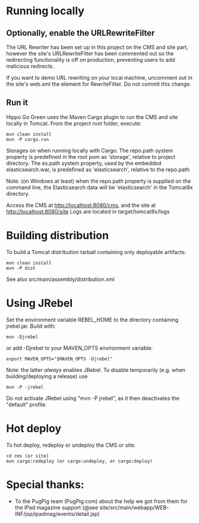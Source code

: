 Running locally
===============

Optionally, enable the URLRewriteFilter
---------------------------------------
The URL Rewriter has been set up in this project on the CMS and site part, however the site's URLRewriteFilter has been
commented out so the redirecting functionality is off on production, preventing users to add malicious redirects.

If you want to demo URL rewriting on your local machine, uncomment out in the site's web.xml
the <filter-mapping> element for RewriteFilter. Do not commit this change.

Run it
------
Hippo Go Green uses the Maven Cargo plugin to run the CMS and site locally in Tomcat.
From the project root folder, execute:

    mvn clean install
    mvn -P cargo.run

Storages on when running locally with Cargo:
  The repo.path system property is predefined in the root pom as 'storage', relative to project directory.
  The es.path system property, used by the embedded elasticsearch.war, is predefined as 'elasticsearch', relative to the
  repo.path

  Note: (on Windows at least) when the repo.path property is supplied on the command line, the Elasticsearch data will
  be 'elasticsearch' in the Tomcat8x directory.

Access the CMS at [http://localhost:8080/cms](http://localhost:8080/cms), and the site at [http://localhost:8080/site](http://localhost:8080/site)
Logs are located in target/tomcat8x/logs

Building distribution
=====================

To build a Tomcat distribution tarball containing only deployable artifacts:

    mvn clean install
    mvn -P dist

See also src/main/assembly/distribution.xml

Using JRebel
============

Set the environment variable REBEL_HOME to the directory containing jrebel.jar.
Build with:

    mvn -Djrebel

or add -Djrebel to your MAVEN_OPTS environment variable:

    export MAVEN_OPTS="$MAVEN_OPTS -Djrebel"

Note: the latter *always* enables JRebel. To disable temporarily (e.g. when building/deploying a release) use

    mvn -P -jrebel

Do *not* activate JRebel using "mvn -P jrebel", as it then deactivates the "default" profile.

Hot deploy
==========

To hot deploy, redeploy or undeploy the CMS or site:

    cd cms (or site)
    mvn cargo:redeploy (or cargo:undeploy, or cargo:deploy)


Special thanks:
===============
- To the PugPig team (PugPig.com) about the help we got from them for the IPad magazine support
  (@see site/src/main/webapp/WEB-INF/jsp/ipadmag/events/detail.jsp)